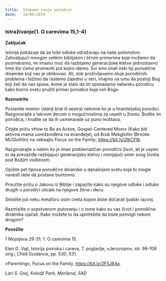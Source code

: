 ```yaml
---
title:  Stopama svoje porodice
date:   14/06/2019
---
```


### Istraživanje(1. O carevima 15,1-4)

**Zaključak**

Istorija pokazuje da se loše odluke odražavaju na naše potomstvo. Zahvaljujući mnogim velikim biblijskim i ličnim primerima koje možemo da posmatramo, mi imamo moć da razbijamo generacijske kletve jednostavno time što ćemo promeniti put kojim idemo. Svi smo imali neki tip porodične dinamike koji nas je oblikovao. Ali, dok proživljavamo oluje porodičnih problema i težimo da rastemo zajedno u veri, imajmo na umu da postoji Bog koji želi da nas spase, kome je stalo da mi oponašamo nebesku porodicu kako bismo svetu pružili primer porodice koja voli Boga.

**Razmotrite**

Postanite mentor (stariji brat ili sestra) nekome ko je u hraniteljskoj porodici. Razgovarajte s takvom decom o mogućnostima za uspeh u životu. Budite im porodica, i trudite se da ih usmeravate uz puno molitava.

Čitajte priču »How to Be an Active, Gospel-Centered Mom« (Kako biti aktivna mama usredsređena na evanđelje), od Bruk Mekglotlin (Brooke McGlothlin) na vebsajtu Focus on the Family; https://bit.ly/2IbCF9i.

Razgovarajte s nekim ko je imao problematičan porodični život, ali je uspeo to da prevaziđe razbijajući generacijsku kletvu i menjajući smer svog života pod Božjim vođstvom.

Opišite pet tipova porodične dinamike u današnjem svetu koje bi mogle navesti dete da postane buntovno.

Proučite priču o Jakovu iz Biblije i zapazite kako su njegove odluke i odluke drugih u porodici uticale na njegove žene i decu.

Smislite još neku metaforu osim cveta kojom biste dočarali ljudski razvoj.

Razmislite o sopstvenom putovanju i o tome kako su vas život i porodična dinamika ojačali. Kako možete to da upotrebite da biste pomogli nekom drugom?

**Povežite**

1 Mojsijeva 29-31; 1. O carevima 15.

Elen G. Vajt, Istorija proroka i careva, 7. poglavlje, »Jerovoam«, str. 99-108 orig.; Child Guidance, pp. 530, 531.

»Parenting«, Focus on the Family, https://bit.ly/2F5J84a.

*Lari S. Grej, Koledž Park, Merilend, SAD*
